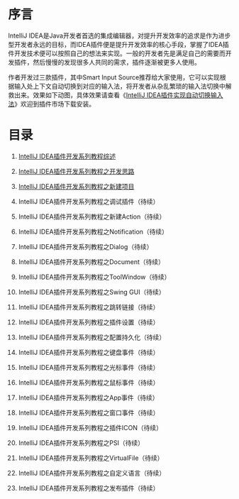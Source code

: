 # 序言
IntelliJ IDEA是Java开发者首选的集成编辑器，对提升开发效率的追求是作为进步型开发者永远的目标，而IDEA插件便是提升开发效率的核心手段，掌握了IDEA插件开发技术便可以按照自己的想法来实现。一般的开发者先是满足自己的需要而开发插件，然后慢慢的发现很多人共同的需求，插件逐渐被更多人使用。


作者开发过三款插件，其中Smart Input Source推荐给大家使用，它可以实现根据输入处上下文自动切换到对应的输入法，将开发者从杂乱繁琐的输入法切换中解救出来。效果如下动图，具体效果请查看《[IntelliJ IDEA插件实现自动切换输入法](https://juejin.cn/post/7179055031423860794)》欢迎到插件市场下载安装。
[](https://p6-juejin.byteimg.com/tos-cn-i-k3u1fbpfcp/6e5047c7dbb44334a6bf9fc3342acf67~tplv-k3u1fbpfcp-zoom-in-crop-mark:3024:0:0:0.awebp?)

# 目录
1. [IntelliJ IDEA插件开发系列教程综述](https://juejin.cn/post/7183264525519421498)

2. [IntelliJ IDEA插件开发系列教程之开发思路](https://juejin.cn/post/7183264353192247354/)

3. [IntelliJ IDEA插件开发系列教程之新建项目](https://juejin.cn/post/7183522118145933370/)

3. IntelliJ IDEA插件开发系列教程之调试插件（待续）

3. IntelliJ IDEA插件开发系列教程之新建Action（待续）

3. IntelliJ IDEA插件开发系列教程之Notification（待续）

3. IntelliJ IDEA插件开发系列教程之Dialog（待续）

3. IntelliJ IDEA插件开发系列教程之Document（待续）

3. IntelliJ IDEA插件开发系列教程之ToolWindow（待续）

3. IntelliJ IDEA插件开发系列教程之Swing GUI（待续）

3. IntelliJ IDEA插件开发系列教程之跳转链接（待续）

3. IntelliJ IDEA插件开发系列教程之插件设置（待续）

3. IntelliJ IDEA插件开发系列教程之配置持久化（待续）

3. IntelliJ IDEA插件开发系列教程之键盘事件（待续）

3. IntelliJ IDEA插件开发系列教程之光标事件（待续）

3. IntelliJ IDEA插件开发系列教程之鼠标事件（待续）

3. IntelliJ IDEA插件开发系列教程之App事件（待续）

3. IntelliJ IDEA插件开发系列教程之窗口事件（待续）

3. IntelliJ IDEA插件开发系列教程之插件ICON（待续）

3. IntelliJ IDEA插件开发系列教程之PSI（待续）

3. IntelliJ IDEA插件开发系列教程之VirtualFile（待续）

3. IntelliJ IDEA插件开发系列教程之自定义语言（待续）

3. IntelliJ IDEA插件开发系列教程之发布插件（待续）
